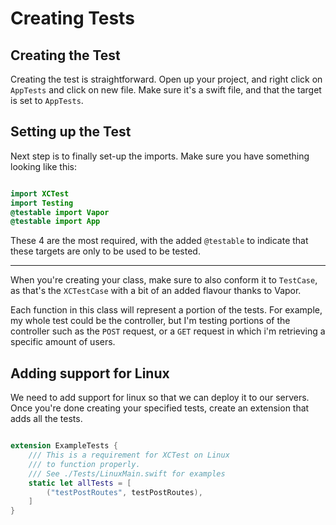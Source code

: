 # Creating Tests

## Creating the Test

Creating the test is straightforward. Open up your project, and right click on `AppTests` and click on new file. Make sure it's a swift file, and that the target is set to `AppTests`.

## Setting up the Test

Next step is to finally set-up the imports. Make sure you have something looking like this:

```swift

import XCTest
import Testing
@testable import Vapor
@testable import App

```

These 4 are the most required, with the added `@testable` to indicate that these targets are only to be used to be tested.

---

When you're creating your class, make sure to also conform it to `TestCase`, as that's the `XCTestCase` with a bit of an added flavour thanks to Vapor.

Each function in this class will represent a portion of the tests. For example, my whole test could be the controller, but I'm testing portions of the controller such as the `POST` request, or a `GET` request in which i'm retrieving a specific amount of users.


## Adding support for Linux

We need to add support for linux so that we can deploy it to our servers.
Once you're done creating your specified tests, create an extension that adds all the tests. 

```swift

extension ExampleTests {
    /// This is a requirement for XCTest on Linux
    /// to function properly.
    /// See ./Tests/LinuxMain.swift for examples
    static let allTests = [
        ("testPostRoutes", testPostRoutes),
    ]
}
```
